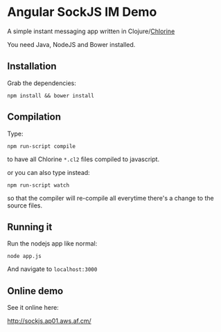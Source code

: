 # Angular SockJS IM Demo

A simple instant messaging app written in Clojure/[Chlorine](https://github.com/chlorinejs/chlorine)

You need Java, NodeJS and Bower installed.

## Installation
Grab the dependencies:

```
npm install && bower install
```

## Compilation

Type:
```
npm run-script compile
```

to have all Chlorine `*.cl2` files compiled to javascript.

or you can also type instead:
```
npm run-script watch
```

so that the compiler will re-compile all everytime there's a change to the source files.

## Running it

Run the nodejs app like normal:
```
node app.js
```

And navigate to `localhost:3000`

## Online demo

See it online here:

http://sockjs.ap01.aws.af.cm/
